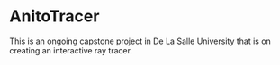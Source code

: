 # AnitoTracer

This is an ongoing capstone project in De La Salle University that is on creating an interactive ray tracer.